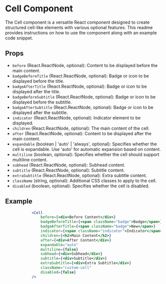 # Cell Component

The Cell component is a versatile React component designed to create structured cell-like elements with various optional features. This readme provides instructions on how to use the component along with an example code snippet.

## Props

- `before` (React.ReactNode, optional): Content to be displayed before the main content.
- `badgeBeforeTitle` (React.ReactNode, optional): Badge or icon to be displayed before the title.
- `badgeAfterTitle` (React.ReactNode, optional): Badge or icon to be displayed after the title.
- `badgeBeforeSubtitle` (React.ReactNode, optional): Badge or icon to be displayed before the subtitle.
- `badgeAfterSubtitle` (React.ReactNode, optional): Badge or icon to be displayed after the subtitle.
- `indicator` (React.ReactNode, optional): Indicator element to be displayed.
- `children` (React.ReactNode, optional): The main content of the cell.
- `after` (React.ReactNode, optional): Content to be displayed after the main content.
- `expandable` (boolean | 'auto' | 'always', optional): Specifies whether the cell is expandable. Use 'auto' for automatic expansion based on content.
- `multiline` (boolean, optional): Specifies whether the cell should support multiline content.
- `subhead` (React.ReactNode, optional): Subhead content.
- `subtitle` (React.ReactNode, optional): Subtitle content.
- `extraSubtitle` (React.ReactNode, optional): Extra subtitle content.
- `className` (string, optional): Additional CSS classes to apply to the cell.
- `disabled` (boolean, optional): Specifies whether the cell is disabled.

## Example 

```jsx
            <Cell
                before={<div>Before Content</div>}
                badgeBeforeTitle={<span className="badge">Badge</span>}
                badgeAfterTitle={<span className="badge">New</span>}
                indicator={<span className="indicator">Indicator</span>}
                children={<h2>Main Content</h2>}
                after={<div>After Content</div>}
                expandable="auto"
                multiline={false}
                subhead={<div>Subhead</div>}
                subtitle={<div>Subtitle</div>}
                extraSubtitle={<div>Extra Subtitle</div>}
                className="custom-cell"
                disabled={false}
            />
```